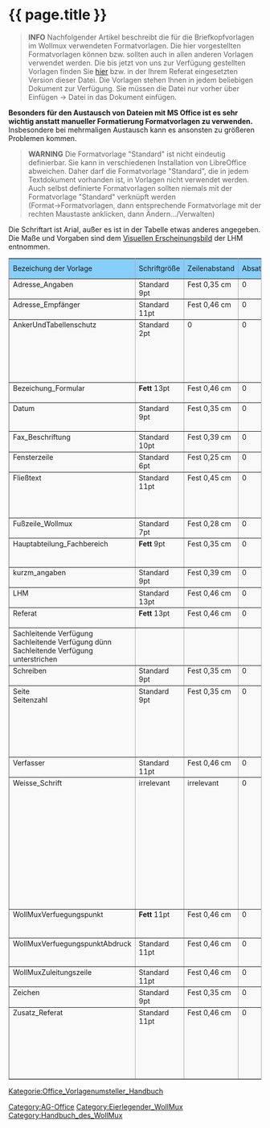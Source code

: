 # {{ page.title }}

> **INFO** Nachfolgender Artikel beschreibt die für die Briefkopfvorlagen im Wollmux verwendeten Formatvorlagen. Die hier vorgestellten Formatvorlagen können bzw. sollten auch in allen anderen Vorlagen verwendet werden. Die bis jetzt von uns zur Verfügung gestellten Vorlagen finden Sie [hier](http://limux.tvc.muenchen.de/ablage/sonstiges/wollmux/vorlagen/WOL_Briefkopf-Absatzformate_v1_2005-11-22.ott) bzw. in der Ihrem Referat eingesetzten Version dieser Datei. Die Vorlagen stehen Ihnen in jedem beliebigen Dokument zur Verfügung. Sie müssen die Datei nur vorher über Einfügen &rarr; Datei in das Dokument einfügen.

**Besonders für den Austausch von Dateien mit MS Office ist es sehr wichtig anstatt manueller Formatierung Formatvorlagen zu verwenden.** Insbesondere bei mehrmaligen Austausch kann es ansonsten zu größeren Problemen kommen.

> **WARNING** Die Formatvorlage "Standard" ist nicht eindeutig definierbar. Sie kann in verschiedenen Installation von LibreOffice abweichen. Daher darf die Formatvorlage "Standard", die in jedem Textdokument vorhanden ist, in Vorlagen nicht verwendet werden. Auch selbst definierte Formatvorlagen sollten niemals mit der Formatvorlage "Standard" verknüpft werden (Format&rarr;Formatvorlagen, dann entsprechende Formatvorlage mit der rechten Maustaste anklicken, dann Ändern.../Verwalten)

Die Schriftart ist Arial, außer es ist in der Tabelle etwas anderes angegeben. Die Maße und Vorgaben sind dem [Visuellen Erscheinungsbild](http://intranet.muenchen.de/?url=http://intranet.muenchen.de/basis/publ/erscheinungsbild/index.html) der LHM entnommen.

<table border="2" cellspacing="0" cellpadding="4" rules="all" style="margin:1em 1em 1em 0; border:solid 1px #AAAAAA; border-collapse:collapse; background-color:#F9F9F9; font-size:100%; empty-cells:show;">
<tr>
<td bgcolor="#87CEFA"> Bezeichung der Vorlage
</td>
<td bgcolor="#87CEFA"> Schriftgröße
</td>
<td bgcolor="#87CEFA"> Zeilenabstand
</td>
<td bgcolor="#87CEFA"> Absatzformat
</td>
<td bgcolor="#87CEFA"> Sonstige Einstellungen
</td>
<td bgcolor="#87CEFA"> Verwendung (Beispiel)
</td></tr>
<tr>
<td valign="top">Adresse_Angaben
</td>
<td valign="top">Standard 9pt
</td>
<td valign="top">Fest 0,35 cm
</td>
<td valign="top">0
</td>
<td valign="top">0
</td>
<td valign="top"><div class="thumb tnone"><div class="thumbinner" style="width:182px;"><a href="/wiki/index.php?title=Spezial:Hochladen&amp;wpDestFile=Formatvorlage_Adresse_Angaben.jpg" class="new" title="Datei:Formatvorlage Adresse Angaben.jpg">Datei:Formatvorlage Adresse Angaben.jpg</a>  <div class="thumbcaption"></div></div></div>
</td></tr>
<tr>
<td valign="top">Adresse_Empfänger
</td>
<td valign="top">Standard 11pt
</td>
<td valign="top">Fest 0,46 cm
</td>
<td valign="top">0
</td>
<td valign="top">0
</td>
<td valign="top"><div class="thumb tnone"><div class="thumbinner" style="width:182px;"><a href="/wiki/index.php?title=Spezial:Hochladen&amp;wpDestFile=Formatvorlage_Adresse_Empf%C3%A4nger.jpg" class="new" title="Datei:Formatvorlage Adresse Empfänger.jpg">Datei:Formatvorlage Adresse Empfänger.jpg</a>  <div class="thumbcaption"></div></div></div>
</td></tr>
<tr>
<td valign="top">AnkerUndTabellenschutz
</td>
<td valign="top">Standard 2pt
</td>
<td valign="top">0
</td>
<td valign="top">0
</td>
<td valign="top">0
</td>
<td valign="top">Wird in dem kleinen Bereich vor dem Seitentextbereich verwendet, um diesen Bereich möglichst klein zu halten. Z.B. werden dort die Rahmen verankert.
</td></tr>
<tr>
<td valign="top">Bezeichung_Formular
</td>
<td valign="top"><b>Fett</b> 13pt
</td>
<td valign="top">Fest 0,46 cm
</td>
<td valign="top">0
</td>
<td valign="top">0
</td>
<td valign="top"><div class="thumb tnone"><div class="thumbinner" style="width:182px;"><a href="/wiki/index.php?title=Spezial:Hochladen&amp;wpDestFile=Formatvorlage_Bezeichung_Formular.jpg" class="new" title="Datei:Formatvorlage Bezeichung Formular.jpg">Datei:Formatvorlage Bezeichung Formular.jpg</a>  <div class="thumbcaption"></div></div></div>
</td></tr>
<tr>
<td valign="top">Datum
</td>
<td valign="top">Standard 9pt
</td>
<td valign="top">Fest 0,35 cm
</td>
<td valign="top">0
</td>
<td valign="top">Gilt nur für den Externen Briefkopf.
</td>
<td valign="top"><div class="thumb tnone"><div class="thumbinner" style="width:182px;"><a href="/wiki/index.php?title=Spezial:Hochladen&amp;wpDestFile=Formatvorlage_Datum.jpg" class="new" title="Datei:Formatvorlage Datum.jpg">Datei:Formatvorlage Datum.jpg</a>  <div class="thumbcaption"></div></div></div>
</td></tr>
<tr>
<td valign="top">Fax_Beschriftung
</td>
<td valign="top">Standard 10pt
</td>
<td valign="top">Fest 0,39 cm
</td>
<td valign="top">0
</td>
<td valign="top">0
</td>
<td valign="top"><div class="thumb tnone"><div class="thumbinner" style="width:182px;"><a href="/wiki/index.php?title=Spezial:Hochladen&amp;wpDestFile=Formatvorlage_Fax_Beschriftung.jpg" class="new" title="Datei:Formatvorlage Fax Beschriftung.jpg">Datei:Formatvorlage Fax Beschriftung.jpg</a>  <div class="thumbcaption"></div></div></div>
</td></tr>
<tr>
<td valign="top">Fensterzeile
</td>
<td valign="top">Standard 6pt
</td>
<td valign="top">Fest 0,25 cm
</td>
<td valign="top">0
</td>
<td valign="top">0
</td>
<td valign="top"><div class="thumb tnone"><div class="thumbinner" style="width:182px;"><a href="/wiki/index.php?title=Spezial:Hochladen&amp;wpDestFile=Formatvorlage_Fensterzeile.jpg" class="new" title="Datei:Formatvorlage Fensterzeile.jpg">Datei:Formatvorlage Fensterzeile.jpg</a>  <div class="thumbcaption"></div></div></div>
</td></tr>
<tr>
<td valign="top">Fließtext
</td>
<td valign="top">Standard 11pt
</td>
<td valign="top">Fest 0,45 cm
</td>
<td valign="top">0
</td>
<td valign="top">0
</td>
<td valign="top">Die Schrift für den Bereich im Briefkopf, in dem der tatsächliche Inhalt, z.B Bescheid, Schreiben usw. geschrieben wird.
</td></tr>
<tr>
<td valign="top">Fußzeile_Wollmux
</td>
<td valign="top">Standard 7pt
</td>
<td valign="top">Fest 0,28 cm
</td>
<td valign="top">0
</td>
<td valign="top">0
</td>
<td valign="top"><div class="thumb tnone"><div class="thumbinner" style="width:182px;"><a href="/wiki/index.php?title=Spezial:Hochladen&amp;wpDestFile=Formatvorlage_Fu%C3%9Fzeile_Wollmux.jpg" class="new" title="Datei:Formatvorlage Fußzeile Wollmux.jpg">Datei:Formatvorlage Fußzeile Wollmux.jpg</a>  <div class="thumbcaption"></div></div></div>
</td></tr>
<tr>
<td valign="top">Hauptabteilung_Fachbereich
</td>
<td valign="top"><b>Fett</b> 9pt
</td>
<td valign="top">Fest 0,35 cm
</td>
<td valign="top">0
</td>
<td valign="top">0
</td>
<td valign="top"><div class="thumb tnone"><div class="thumbinner" style="width:182px;"><a href="/wiki/index.php?title=Spezial:Hochladen&amp;wpDestFile=Formatvorlage_Hauptabteilung_Fachbereich.jpg" class="new" title="Datei:Formatvorlage Hauptabteilung Fachbereich.jpg">Datei:Formatvorlage Hauptabteilung Fachbereich.jpg</a>  <div class="thumbcaption"></div></div></div>
</td></tr>
<tr>
<td valign="top">kurzm_angaben
</td>
<td valign="top">Standard 9pt
</td>
<td valign="top">Fest 0,39 cm
</td>
<td valign="top">0
</td>
<td valign="top">0
</td>
<td valign="top"><div class="thumb tnone"><div class="thumbinner" style="width:182px;"><a href="/wiki/index.php?title=Spezial:Hochladen&amp;wpDestFile=Formatvorlage_Kurzm_Angaben.jpg" class="new" title="Datei:Formatvorlage Kurzm Angaben.jpg">Datei:Formatvorlage Kurzm Angaben.jpg</a>  <div class="thumbcaption"></div></div></div>
</td></tr>
<tr>
<td valign="top">LHM
</td>
<td valign="top">Standard 13pt
</td>
<td valign="top">Fest 0,46 cm
</td>
<td valign="top">0
</td>
<td valign="top">0
</td>
<td valign="top"><div class="thumb tnone"><div class="thumbinner" style="width:182px;"><a href="/wiki/index.php?title=Spezial:Hochladen&amp;wpDestFile=Formatvorlage_LHM.jpg" class="new" title="Datei:Formatvorlage LHM.jpg">Datei:Formatvorlage LHM.jpg</a>  <div class="thumbcaption"></div></div></div>
</td></tr>
<tr>
<td valign="top">Referat
</td>
<td valign="top"><b>Fett</b> 13pt
</td>
<td valign="top">Fest 0,46 cm
</td>
<td valign="top">0
</td>
<td valign="top">0
</td>
<td valign="top"><div class="thumb tnone"><div class="thumbinner" style="width:182px;"><a href="/wiki/index.php?title=Spezial:Hochladen&amp;wpDestFile=Formatvorlage_Referat.jpg" class="new" title="Datei:Formatvorlage Referat.jpg">Datei:Formatvorlage Referat.jpg</a>  <div class="thumbcaption"></div></div></div>
</td></tr>
<tr>
<td valign="top">Sachleitende Verfügung<br />Sachleitende Verfügung dünn<br />Sachleitende Verfügung unterstrichen
</td>
<td valign="top">
</td>
<td valign="top">
</td>
<td valign="top">
</td>
<td valign="top">
</td>
<td valign="top">Werden nicht mehr verwendet, da durch den WollMux Komfortdruck ersetzt.
</td></tr>
<tr>
<td valign="top">Schreiben
</td>
<td valign="top">Standard 9pt
</td>
<td valign="top">Fest 0,35 cm
</td>
<td valign="top">0
</td>
<td valign="top">0
</td>
<td valign="top"><div class="thumb tnone"><div class="thumbinner" style="width:182px;"><a href="/wiki/index.php?title=Spezial:Hochladen&amp;wpDestFile=Formatvorlage_Schreiben.jpg" class="new" title="Datei:Formatvorlage Schreiben.jpg">Datei:Formatvorlage Schreiben.jpg</a>  <div class="thumbcaption"></div></div></div>
</td></tr>
<tr>
<td valign="top">Seite<br />Seitenzahl
</td>
<td valign="top">Standard 9pt
</td>
<td valign="top">Fest 0,35 cm
</td>
<td valign="top">0
</td>
<td valign="top">Einzug vor Text: 12.20 cm
</td>
<td valign="top"><div class="thumb tnone"><div class="thumbinner" style="width:182px;"><a href="/wiki/index.php?title=Spezial:Hochladen&amp;wpDestFile=Formatvorlage_Seite.jpg" class="new" title="Datei:Formatvorlage Seite.jpg">Datei:Formatvorlage Seite.jpg</a>  <div class="thumbcaption"></div></div></div>Vorlage für die Formatierung der Seitenzahl. Diese erscheint im internen oder externen Briefkopf ab der Seite 2 oben rechts.
</td></tr>
<tr>
<td valign="top">Verfasser
</td>
<td valign="top">Standard 11pt
</td>
<td valign="top">Fest 0,46 cm
</td>
<td valign="top">0
</td>
<td valign="top">0
</td>
<td valign="top"><div class="thumb tnone"><div class="thumbinner" style="width:182px;"><a href="/wiki/index.php?title=Spezial:Hochladen&amp;wpDestFile=Formatvorlage_Verfasser.jpg" class="new" title="Datei:Formatvorlage Verfasser.jpg">Datei:Formatvorlage Verfasser.jpg</a>  <div class="thumbcaption"></div></div></div>
</td></tr>
<tr>
<td valign="top">Weisse_Schrift
</td>
<td valign="top">irrelevant
</td>
<td valign="top">irrelevant
</td>
<td valign="top">0
</td>
<td valign="top">Die Schriftfarbe ist weiss.
</td>
<td valign="top">Das Konstrukt ist nötig, damit der Bereich hinter den Rahmen mit Absender, Empfängeradresse, usw. nicht beschriftet werden kann. Dieser "Workaround" stellt sicher, dass die Briefköpfe auch mit MS Office austauschbar bleiben und dort noch dem städtischen Erscheinungsbild entsprechen.<div class="thumb tnone"><div class="thumbinner" style="width:182px;"><a href="/wiki/index.php?title=Spezial:Hochladen&amp;wpDestFile=Formatvorlage_Weisse_Schrift.jpg" class="new" title="Datei:Formatvorlage Weisse Schrift.jpg">Datei:Formatvorlage Weisse Schrift.jpg</a>  <div class="thumbcaption"></div></div></div>
</td></tr>
<tr>
<td valign="top">WollMuxVerfuegungspunkt
</td>
<td valign="top"><b>Fett</b> 11pt
</td>
<td valign="top">Fest 0,46 cm
</td>
<td valign="top">0
</td>
<td valign="top">Einzug Erste Zeile -0,7cm
</td>
<td valign="top"><div class="thumb tnone"><div class="thumbinner" style="width:182px;"><a href="/wiki/index.php?title=Spezial:Hochladen&amp;wpDestFile=Formatvorlage_WollMuxVerfuegungspunkt.jpg" class="new" title="Datei:Formatvorlage WollMuxVerfuegungspunkt.jpg">Datei:Formatvorlage WollMuxVerfuegungspunkt.jpg</a>  <div class="thumbcaption"></div></div></div>
</td></tr>
<tr>
<td valign="top">WollMuxVerfuegungspunktAbdruck
</td>
<td valign="top">Standard 11pt
</td>
<td valign="top">Fest 0,46 cm
</td>
<td valign="top">0
</td>
<td valign="top">Einzug Erste Zeile -0,7cm
</td>
<td valign="top"><div class="thumb tnone"><div class="thumbinner" style="width:182px;"><a href="/wiki/index.php?title=Spezial:Hochladen&amp;wpDestFile=Formatvorlage_WollMuxVerfuegungspunktAbdruck.jpg" class="new" title="Datei:Formatvorlage WollMuxVerfuegungspunktAbdruck.jpg">Datei:Formatvorlage WollMuxVerfuegungspunktAbdruck.jpg</a>  <div class="thumbcaption"></div></div></div>
</td></tr>
<tr>
<td valign="top">WollMuxZuleitungszeile
</td>
<td valign="top">Standard 11pt
</td>
<td valign="top">Fest 0,46 cm
</td>
<td valign="top">0
</td>
<td valign="top">Unterstrichen
</td>
<td valign="top"><div class="thumb tnone"><div class="thumbinner" style="width:182px;"><a href="/wiki/index.php?title=Spezial:Hochladen&amp;wpDestFile=Formatvorlage_WollMuxZuleitungszeile.jpg" class="new" title="Datei:Formatvorlage WollMuxZuleitungszeile.jpg">Datei:Formatvorlage WollMuxZuleitungszeile.jpg</a>  <div class="thumbcaption"></div></div></div>
</td></tr>
<tr>
<td valign="top">Zeichen
</td>
<td valign="top">Standard 9pt
</td>
<td valign="top">Fest 0,35 cm
</td>
<td valign="top">0
</td>
<td valign="top">0
</td>
<td valign="top"><div class="thumb tnone"><div class="thumbinner" style="width:182px;"><a href="/wiki/index.php?title=Spezial:Hochladen&amp;wpDestFile=Formatvorlage_Zeichen.jpg" class="new" title="Datei:Formatvorlage Zeichen.jpg">Datei:Formatvorlage Zeichen.jpg</a>  <div class="thumbcaption"></div></div></div>
</td></tr>
<tr>
<td valign="top">Zusatz_Referat
</td>
<td valign="top">Standard 11pt
</td>
<td valign="top">Fest 0,46 cm
</td>
<td valign="top">0
</td>
<td valign="top">0
</td>
<td valign="top"><div class="thumb tnone"><div class="thumbinner" style="width:182px;"><a href="/wiki/index.php?title=Spezial:Hochladen&amp;wpDestFile=Formatvorlage_Zusatz_Referat.jpg" class="new" title="Datei:Formatvorlage Zusatz Referat.jpg">Datei:Formatvorlage Zusatz Referat.jpg</a>  <div class="thumbcaption"></div></div></div> Formatvorlage für die Zusatzbezeichung rechts oben im externen Briefkopf, den manche Dienststellen verwenden, z.B. Tourismusamt.
</td></tr></table>

<Kategorie:Office_Vorlagenumsteller_Handbuch>

<Category:AG-Office> <Category:Eierlegender_WollMux>
<Category:Handbuch_des_WollMux>
